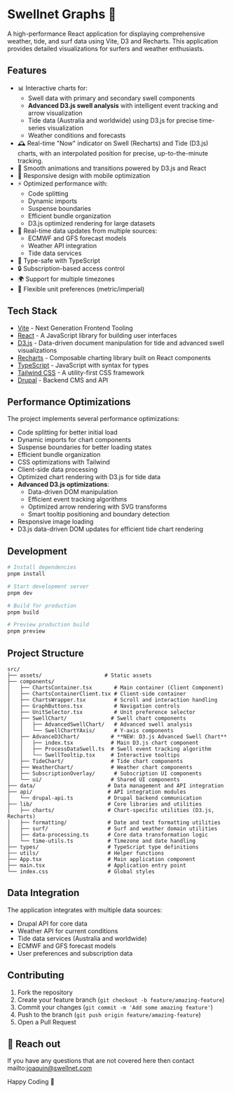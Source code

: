 # Swellnet Graphs 🌊

A high-performance React application for displaying comprehensive weather, tide, and surf data using Vite, D3 and Recharts. This application provides detailed visualizations for surfers and weather enthusiasts.

## Features

- 📊 Interactive charts for:
  - Swell data with primary and secondary swell components
  - **Advanced D3.js swell analysis** with intelligent event tracking and arrow visualization
  - Tide data (Australia and worldwide) using D3.js for precise time-series visualization
  - Weather conditions and forecasts
- 🕰️ Real-time "Now" indicator on Swell (Recharts) and Tide (D3.js) charts, with an interpolated position for precise, up-to-the-minute tracking.
- 🎨 Smooth animations and transitions powered by D3.js and React
- 📱 Responsive design with mobile optimization
- ⚡ Optimized performance with:
  - Code splitting
  - Dynamic imports
  - Suspense boundaries
  - Efficient bundle organization
  - D3.js optimized rendering for large datasets
- 🔄 Real-time data updates from multiple sources:
  - ECMWF and GFS forecast models
  - Weather API integration
  - Tide data services
- 🎯 Type-safe with TypeScript
- 🔒 Subscription-based access control
- 🌍 Support for multiple timezones
- 📏 Flexible unit preferences (metric/imperial)

## Tech Stack

- [Vite](https://vitejs.dev/) - Next Generation Frontend Tooling
- [React](https://react.dev/) - A JavaScript library for building user interfaces
- [D3.js](https://d3js.org/) - Data-driven document manipulation for tide and advanced swell visualizations
- [Recharts](https://recharts.org/) - Composable charting library built on React components
- [TypeScript](https://www.typescriptlang.org/) - JavaScript with syntax for types
- [Tailwind CSS](https://tailwindcss.com/) - A utility-first CSS framework
- [Drupal](https://www.drupal.org/) - Backend CMS and API

## Performance Optimizations

The project implements several performance optimizations:

- Code splitting for better initial load
- Dynamic imports for chart components
- Suspense boundaries for better loading states
- Efficient bundle organization
- CSS optimizations with Tailwind
- Client-side data processing
- Optimized chart rendering with D3.js for tide data
- **Advanced D3.js optimizations**:
  - Data-driven DOM manipulation
  - Efficient event tracking algorithms
  - Optimized arrow rendering with SVG transforms
  - Smart tooltip positioning and boundary detection
- Responsive image loading
- D3.js data-driven DOM updates for efficient tide chart rendering

## Development

```bash
# Install dependencies
pnpm install

# Start development server
pnpm dev

# Build for production
pnpm build

# Preview production build
pnpm preview
```

## Project Structure

```
src/
├── assets/                    # Static assets
├── components/
│   ├── ChartsContainer.tsx       # Main container (Client Component)
│   ├── ChartsContainerClient.tsx # Client-side container
│   ├── ChartsWrapper.tsx         # Scroll and interaction handling
│   ├── GraphButtons.tsx          # Navigation controls
│   ├── UnitSelector.tsx          # Unit preference selector
│   ├── SwellChart/              # Swell chart components
│   │   ├── AdvancedSwellChart/   # Advanced swell analysis
│   │   └── SwellChartYAxis/      # Y-axis components
│   ├── AdvanceD3Chart/          # **NEW: D3.js Advanced Swell Chart**
│   │   ├── index.tsx            # Main D3.js chart component
│   │   ├── ProcessDataSwell.ts  # Swell event tracking algorithm
│   │   └── SwellTooltip.tsx     # Interactive tooltips
│   ├── TideChart/               # Tide chart components
│   ├── WeatherChart/            # Weather chart components
│   ├── SubscriptionOverlay/      # Subscription UI components
│   └── ui/                      # Shared UI components
├── data/                       # Data management and API integration
├── api/                        # API integration modules
│   └── drupal-api.ts           # Drupal backend communication
├── lib/                        # Core libraries and utilities
│   ├── charts/                 # Chart-specific utilities (D3.js, Recharts)
│   ├── formatting/             # Date and text formatting utilities
│   ├── surf/                   # Surf and weather domain utilities
│   ├── data-processing.ts      # Core data transformation logic
│   └── time-utils.ts           # Timezone and date handling
├── types/                      # TypeScript type definitions
├── utils/                      # Helper functions
├── App.tsx                     # Main application component
├── main.tsx                    # Application entry point
└── index.css                   # Global styles
```

## Data Integration

The application integrates with multiple data sources:

- Drupal API for core data
- Weather API for current conditions
- Tide data services (Australia and worldwide)
- ECMWF and GFS forecast models
- User preferences and subscription data

## Contributing

1. Fork the repository
2. Create your feature branch (`git checkout -b feature/amazing-feature`)
3. Commit your changes (`git commit -m 'Add some amazing feature'`)
4. Push to the branch (`git push origin feature/amazing-feature`)
5. Open a Pull Request

## 📱 Reach out

If you have any questions that are not covered here then contact mailto:joaquin@swellnet.com

Happy Coding 🥳
